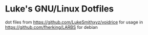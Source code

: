 # Luke's GNU/Linux Dotfiles

dot files from https://github.com/LukeSmithxyz/voidrice for usage in https://github.com/fherking/LARBS for debian
